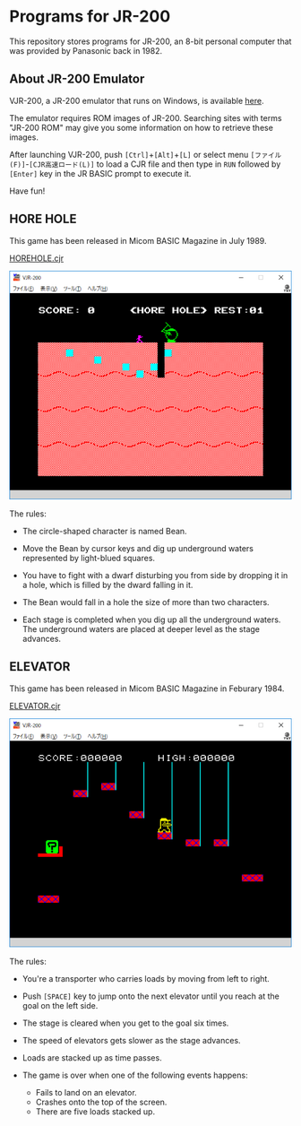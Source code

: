 # Programs for JR-200

This repository stores programs for JR-200,
an 8-bit personal computer that was provided by Panasonic back in 1982.

## About JR-200 Emulator

VJR-200, a JR-200 emulator that runs on Windows, is available
[here](http://www.geocities.jp/find_jr200/index.html).

The emulator requires ROM images of JR-200. Searching sites with terms "JR-200 ROM"
may give you some information on how to retrieve these images.

After launching VJR-200, push `[Ctrl]`+`[Alt]`+`[L]` or select menu `[ファイル(F)]`-`[CJR高速ロード(L)]` to
load a CJR file and then type in `RUN` followed by `[Enter]` key in the JR BASIC prompt to execute it.

Have fun!


## HORE HOLE

This game has been released in Micom BASIC Magazine in July 1989.

[HOREHOLE.cjr](../../raw/master/HOREHOLE.cjr)

![HORE HOLE main](image/HOREHOLE.png)

The rules:

- The circle-shaped character is named Bean.

- Move the Bean by cursor keys and dig up underground waters represented by light-blued squares.

- You have to fight with a dwarf disturbing you from side by dropping it in a hole,
  which is filled by the dward falling in it.

- The Bean would fall in a hole the size of more than two characters.

- Each stage is completed when you dig up all the underground waters.
  The underground waters are placed at deeper level as the stage advances.


## ELEVATOR

This game has been released in Micom BASIC Magazine in Feburary 1984.

[ELEVATOR.cjr](../../raw/master/ELEVATOR.cjr)

![ELEVATOR main](image/ELEVATOR.png)

The rules:

- You're a transporter who carries loads by moving from left to right.

- Push `[SPACE]` key to jump onto the next elevator until you reach at the goal on the left side.

- The stage is cleared when you get to the goal six times.

- The speed of elevators gets slower as the stage advances.

- Loads are stacked up as time passes.

- The game is over when one of the following events happens:

  - Fails to land on an elevator.
  - Crashes onto the top of the screen.
  - There are five loads stacked up.

